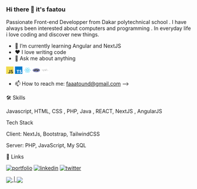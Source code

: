 ### Hi there 👋 it's faatou

Passionate Front-end Developper from Dakar polytechnical school .
I have always been interested about computers and programming . In everyday life i love coding and discover new things.

- 🌱 I’m currently learning Angular and NextJS
- ❤️ I love writing code
- 💬 Ask me about anything 

<code><img height="20" alt="javascript" src="https://raw.githubusercontent.com/github/explore/80688e429a7d4ef2fca1e82350fe8e3517d3494d/topics/javascript/javascript.png"></code>
<code><img height="20" alt="typescript" src="https://raw.githubusercontent.com/github/explore/80688e429a7d4ef2fca1e82350fe8e3517d3494d/topics/typescript/typescript.png"></code>
<code><img height="20" alt="react" src="https://raw.githubusercontent.com/github/explore/80688e429a7d4ef2fca1e82350fe8e3517d3494d/topics/react/react.png"></code>
<code><img height="20" alt="php" src="https://raw.githubusercontent.com/github/explore/5c058a388828bb5fde0bcafd4bc867b5bb3f26f3/topics/php/php.png"></code>
<code><img height="20" alt="nextjs" src="https://raw.githubusercontent.com/github/explore/80688e429a7d4ef2fca1e82350fe8e3517d3494d/topics/nextjs/nextjs.png"></code>    

- 📫 How to reach me: faaatound@gmail.com
-->

  
🛠 Skills

Javascript, HTML, CSS , PHP, Java , REACT, NextJS , AngularJS

Tech Stack 

Client: NextJs, Bootstrap, TailwindCSS

Server: PHP, JavaScript, My SQL

🔗 Links

[![portfolio](https://img.shields.io/badge/my_portfolio-000?style=for-the-badge&logo=ko-fi&logoColor=white)](https://faatou-nd.onrender.com)
[![linkedin](https://img.shields.io/badge/linkedin-0A66C2?style=for-the-badge&logo=linkedin&logoColor=white)](https://www.linkedin.com/in/fatou-fall-ndiaye-114246299/)
[![twitter](https://img.shields.io/badge/twitter-1DA1F2?style=for-the-badge&logo=twitter&logoColor=white)](https://twitter.com/bint_annette)


<a href="https://github.com/faatound/github-readme-stats">
  <img align="center" src="https://github-readme-stats.vercel.app/api?username=faatound&show_icons=true&theme=buefy" /> |  <img align="center" src="https://github-readme-stats.vercel.app/api/top-langs/?username=faatound&layout=compact&theme=buefy&exclude_repo=repo_test,autre_repo" /> 
</a>









